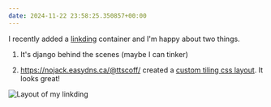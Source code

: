 ```yaml
---
date: 2024-11-22 23:58:25.350857+00:00
---
```


I recently added a [linkding](https://github.com/sissbruecker/linkding) container and I'm happy about two things.

1. It's django behind the scenes (maybe I can tinker)

2. <https://nojack.easydns.ca/@ttscoff/> created a [custom tiling css layout](https://brettterpstra.com/2024/11/18/a-card-based-layout-for-linkding/). It looks great!

![Layout of my linkding](https://kjaymiller.azureedge.net/media/linkding_ttscoff_css_personal.webp)
